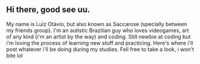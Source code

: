 ## Hi there, good see uu.
My name is Luiz Otávio, but also known as Saccarose (specially between my friends group). I'm an autistic Brazilian guy who loves videogames, art of any kind (i'm an artist by the way) and coding. Still newbie at coding but i'm loving the process of learning new stuff and practicing. Here's where i'll post whatever i'll be doing during my studies. Fell free to take a look, i won't bite lol 

